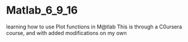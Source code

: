 # Matlab_6_9_16
learning how to use Plot functions in M@tlab
This is through a C0ursera course, and with added modifications on my own
